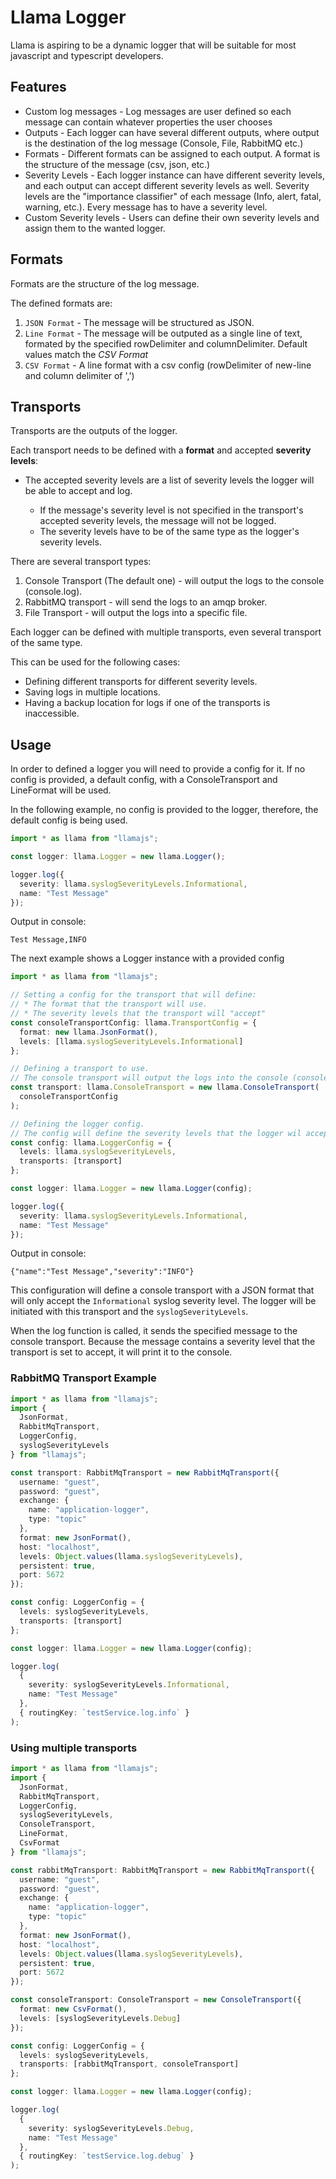 # Llama Logger

Llama is aspiring to be a dynamic logger that will be suitable for most javascript and typescript developers.

## Features

- Custom log messages - Log messages are user defined so each message can contain whatever properties the user chooses
- Outputs - Each logger can have several different outputs, where output is the destination of the log message (Console, File, RabbitMQ etc.)
- Formats - Different formats can be assigned to each output. A format is the structure of the message (csv, json, etc.)
- Severity Levels - Each logger instance can have different severity levels, and each output can accept different severity levels as well. Severity levels are the "importance classifier" of each message (Info, alert, fatal, warning, etc.). Every message has to have a severity level.
- Custom Severity levels - Users can define their own severity levels and assign them to the wanted logger.

## Formats

Formats are the structure of the log message.

The defined formats are:

1. `JSON Format` - The message will be structured as JSON.
2. `Line Format` - The message will be outputed as a single line of text, formated by the specified rowDelimiter and columnDelimiter. Default values match the _CSV Format_
3. `CSV Format` - A line format with a csv config (rowDelimiter of new-line and column delimiter of ',')

## Transports

Transports are the outputs of the logger.

Each transport needs to be defined with a **format** and accepted **severity levels**:

- The accepted severity levels are a list of severity levels the logger will be able to accept and log.

  - If the message's severity level is not specified in the transport's accepted severity levels, the message will not be logged.
  - The severity levels have to be of the same type as the logger's severity levels.

There are several transport types:

1. Console Transport (The default one) - will output the logs to the console (console.log).
2. RabbitMQ transport - will send the logs to an amqp broker.
3. File Transport - will output the logs into a specific file.

Each logger can be defined with multiple transports, even several transport of the same type.

This can be used for the following cases:

- Defining different transports for different severity levels.
- Saving logs in multiple locations.
- Having a backup location for logs if one of the transports is inaccessible.

## Usage

In order to defined a logger you will need to provide a config for it.
If no config is provided, a default config, with a ConsoleTransport and LineFormat will be used.

In the following example, no config is provided to the logger, therefore, the default config is being used.

```typescript
import * as llama from "llamajs";

const logger: llama.Logger = new llama.Logger();

logger.log({
  severity: llama.syslogSeverityLevels.Informational,
  name: "Test Message"
});
```

Output in console:

```
Test Message,INFO
```

The next example shows a Logger instance with a provided config

```typescript
import * as llama from "llamajs";

// Setting a config for the transport that will define:
// * The format that the transport will use.
// * The severity levels that the transport will "accept"
const consoleTransportConfig: llama.TransportConfig = {
  format: new llama.JsonFormat(),
  levels: [llama.syslogSeverityLevels.Informational]
};

// Defining a transport to use.
// The console transport will output the logs into the console (console.log).
const transport: llama.ConsoleTransport = new llama.ConsoleTransport(
  consoleTransportConfig
);

// Defining the logger config.
// The config will define the severity levels that the logger wil accept and a list of transports to use.
const config: llama.LoggerConfig = {
  levels: llama.syslogSeverityLevels,
  transports: [transport]
};

const logger: llama.Logger = new llama.Logger(config);

logger.log({
  severity: llama.syslogSeverityLevels.Informational,
  name: "Test Message"
});
```

Output in console:

```
{"name":"Test Message","severity":"INFO"}
```

This configuration will define a console transport with a JSON format that will only accept the `Informational` syslog severity level.
The logger will be initiated with this transport and the `syslogSeverityLevels`.

When the log function is called, it sends the specified message to the console transport. Because the message contains a severity level that the transport is set to accept, it will print it to the console.

### RabbitMQ Transport Example

```typescript
import * as llama from "llamajs";
import {
  JsonFormat,
  RabbitMqTransport,
  LoggerConfig,
  syslogSeverityLevels
} from "llamajs";

const transport: RabbitMqTransport = new RabbitMqTransport({
  username: "guest",
  password: "guest",
  exchange: {
    name: "application-logger",
    type: "topic"
  },
  format: new JsonFormat(),
  host: "localhost",
  levels: Object.values(llama.syslogSeverityLevels),
  persistent: true,
  port: 5672
});

const config: LoggerConfig = {
  levels: syslogSeverityLevels,
  transports: [transport]
};

const logger: llama.Logger = new llama.Logger(config);

logger.log(
  {
    severity: syslogSeverityLevels.Informational,
    name: "Test Message"
  },
  { routingKey: `testService.log.info` }
);
```

### Using multiple transports

```typescript
import * as llama from "llamajs";
import {
  JsonFormat,
  RabbitMqTransport,
  LoggerConfig,
  syslogSeverityLevels,
  ConsoleTransport,
  LineFormat,
  CsvFormat
} from "llamajs";

const rabbitMqTransport: RabbitMqTransport = new RabbitMqTransport({
  username: "guest",
  password: "guest",
  exchange: {
    name: "application-logger",
    type: "topic"
  },
  format: new JsonFormat(),
  host: "localhost",
  levels: Object.values(llama.syslogSeverityLevels),
  persistent: true,
  port: 5672
});

const consoleTransport: ConsoleTransport = new ConsoleTransport({
  format: new CsvFormat(),
  levels: [syslogSeverityLevels.Debug]
});

const config: LoggerConfig = {
  levels: syslogSeverityLevels,
  transports: [rabbitMqTransport, consoleTransport]
};

const logger: llama.Logger = new llama.Logger(config);

logger.log(
  {
    severity: syslogSeverityLevels.Debug,
    name: "Test Message"
  },
  { routingKey: `testService.log.debug` }
);
```
